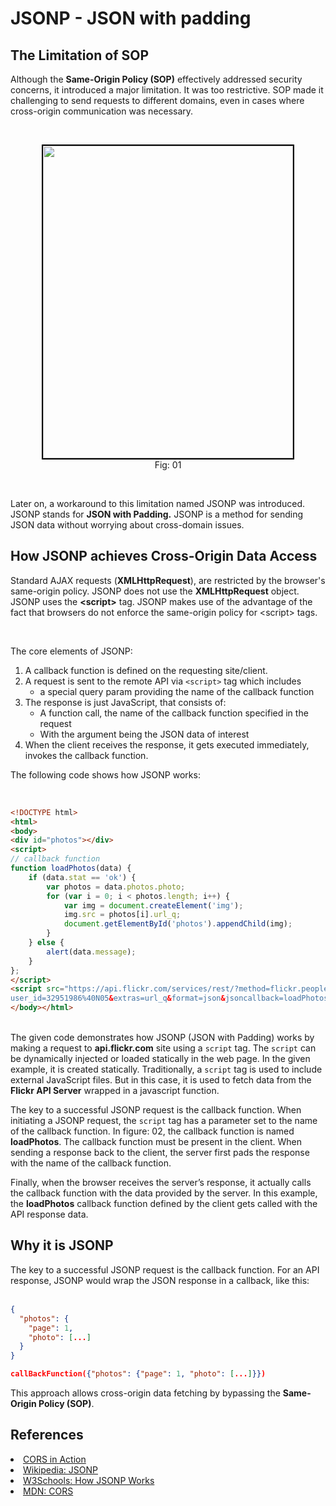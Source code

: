 # JSONP \- JSON with padding

## The Limitation of SOP


Although the **Same-Origin Policy (SOP)** effectively addressed security concerns, it introduced a major limitation. It was too restrictive. SOP made it challenging to send requests to different domains, even in cases where cross-origin communication was necessary.   

<br>

<figure>
  <div align="center">
  <img src="/data/CORS/assets/story.png" height="500" width="400" style="border: 2px solid black;"></div>
  <figcaption style="text-align: center">Fig: 01 </figcaption>
</figure>
<br> 

Later on, a workaround to this limitation named JSONP was introduced. JSONP stands for **JSON with Padding.** JSONP is a method for sending JSON data without worrying about cross-domain issues. 

<!-- ## JSONP

<!-- <br><br> -->
<!-- <figure>
  <div align="center">
  <img src="/data/CORS/assets/jsonp.webp" height="700" width="600" style="border: 2px solid black;"></div>
  <figcaption style="text-align: center">Fig: 02 (source: <a href='https://dev.to/sametcodes/what-is-json-with-padding-4pik'>What is JSONP</a>)</figcaption>
</figure>
<br>  -->
<!-- 
JSONP stands for **JSON with Padding.** JSONP is a method for sending JSON data without worrying about cross-domain issues.  -->

## How JSONP achieves Cross-Origin Data Access 

Standard AJAX requests (**XMLHttpRequest**), are restricted by the browser's same-origin policy. JSONP does not use the **XMLHttpRequest** object. JSONP uses the **\<script\>** tag. JSONP makes use of the advantage of the fact that browsers do not enforce the same-origin policy for \<script\> tags. 
<!-- <br><br>
<figure>
	<div align="center">
	<img src="/data/CORS/assets/image3.png" height="500" width="400" style="border: 2px solid black;"></div>
	<figcaption style="text-align: center">Fig: 01 (image from <em>CORS in Action</em> by Monsur Hossain, 2015)</figcaption> 
</figure> -->

<br>

The core elements of JSONP: 

1. A callback function is defined on the requesting site/client.
2. A request is sent to the remote API via `<script>` tag which includes
   * a special query param providing the name of the callback function
3. The response is just JavaScript, that consists of:
   * A function call, the name of the callback function specified in the request
   * With the argument being the JSON data of interest
4. When the client receives the response, it gets executed immediately, invokes the callback function.

The following code shows how JSONP works: 

<br>


<!-- <figure>
	<div align="center">
	<img src="/data/CORS/assets/image5.png" height="650" width="550">
	</div>
	<figcaption style="text-align: center">Fig: 02</figcaption>  
</figure> -->

```HTML
<!DOCTYPE html>
<html>
<body>
<div id="photos"></div>
<script>
// callback function
function loadPhotos(data) {
    if (data.stat == 'ok') {
        var photos = data.photos.photo;
        for (var i = 0; i < photos.length; i++) {
            var img = document.createElement('img');
            img.src = photos[i].url_q;
            document.getElementById('photos').appendChild(img);
        }
    } else {
        alert(data.message);
    }
};
</script>
<script src="https://api.flickr.com/services/rest/?method=flickr.people.getPublicPhotos&
user_id=32951986%40N05&extras=url_q&format=json&jsoncallback=loadPhotos&api_key=YOUR API KEY HERE"></script>
</body></html>
```

<br>
The given code demonstrates how JSONP (JSON with Padding) works by making a request to <b>api.flickr.com</b> site using a <code>script</code> tag. The <code>script</code> can be dynamically injected or loaded statically in the web page. In the given example, it is created statically. Traditionally, a <code>script</code> tag is used to include external JavaScript files. But in this case, it is used to fetch data from the <b>Flickr API Server</b> wrapped in a javascript function.

The key to a successful JSONP request is the callback function. When initiating a JSONP request, the <code>script</code> tag has a parameter set to the name of the callback function. In figure: 02, the callback function is named **loadPhotos**. The callback function must be present in the client. When sending a response back to the client, the server first pads the response with the name of the callback function. 
<!-- (this is where the word JSON with padding comes from).  -->

Finally, when the browser receives the server’s response, it actually calls the callback function with the data provided by the server. In this example, the **loadPhotos** callback function defined by the client gets called with the API response data. 

<!-- The figure below shows what a typical JSONP flow looks like. 
<br><br>
<figure>
  <div align="center">
  <img src="/data/CORS/assets/image6.png" height="700" width="600" style="border: 2px solid black;"></div>
  <figcaption style="text-align: center">Fig: 02 (image from <em>CORS in Action</em> by Monsur Hossain, 2015)</figcaption>
</figure>
<br> -->

## Why it is JSONP

The key to a successful JSONP request is the callback function. For an API response, JSONP would wrap the JSON response in a callback, like this:  <br> <br>
<!-- <figure>
	<div align="center">
	<img src="/data/CORS/assets/image4.png" height="450" width="450"></div>
	<figcaption style="text-align: center">Fig: 03</figcaption>  
</figure> -->

```JSON
{
  "photos": {
    "page": 1,    
    "photo": [...]
  }
}

callBackFunction({"photos": {"page": 1, "photo": [...]}})
```

This approach allows cross-origin data fetching by bypassing the <b>Same-Origin Policy (SOP)</b>. 

## References
<li><a href='https://github.com/ohari5336/book-1/blob/master/%5BSECURITY%5D%5BCORS%20in%20Action%5D.pdf'>CORS in Action</a>
<li><a href='https://en.wikipedia.org/wiki/JSONP#:~:text=JSONP%2C%20or%20JSON%2DP%20(,by%20Bob%20Ippolito%20in%202005'>Wikipedia: JSONP
</a>  
<li><a href='https://www.w3schools.com/js/js_json_jsonp.asp'>W3Schools: How JSONP Works</a>
<li><a href='https://developer.mozilla.org/en-US/docs/Web/HTTP/Guides/CORS'>MDN: CORS</a>
